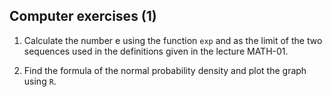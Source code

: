 ## Computer exercises (1) ##

1. Calculate the number e using the function `exp` and as the limit of the two sequences used in the definitions given in the lecture MATH-01.

2. Find the formula of the normal probability density and plot the graph using `R`.
